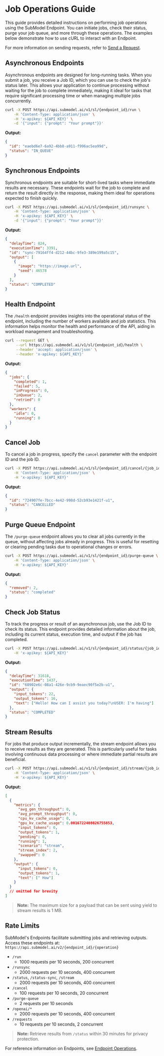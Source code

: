 # Job Operations Guide

This guide provides detailed instructions on performing job operations using the SubModel Endpoint. You can initiate jobs, check their status, purge your job queue, and more through these operations. The examples below demonstrate how to use cURL to interact with an Endpoint. 

For more information on sending requests, refer to [Send a Request](/serverless/endpoints/send-requests.md).

## Asynchronous Endpoints

Asynchronous endpoints are designed for long-running tasks. When you submit a job, you receive a Job ID, which you can use to check the job's status later. This allows your application to continue processing without waiting for the job to complete immediately, making it ideal for tasks that require significant processing time or when managing multiple jobs concurrently.

```bash
curl -X POST https://api.submodel.ai/v1/sl/{endpoint_id}/run \
    -H 'Content-Type: application/json' \
    -H 'x-apikey: ${API_KEY}' \
    -d '{"input": {"prompt": "Your prompt"}}'
```

**Output:**

```json
{
  "id": "eaebd6e7-6a92-4bb8-a911-f996ac5ea99d",
  "status": "IN_QUEUE"
}
```

## Synchronous Endpoints

Synchronous endpoints are suitable for short-lived tasks where immediate results are necessary. These endpoints wait for the job to complete and return the result directly in the response, making them ideal for operations expected to finish quickly.

```bash
curl -X POST https://api.submodel.ai/v1/sl/{endpoint_id}/runsync \
    -H 'Content-Type: application/json' \
    -H 'x-apikey: ${API_KEY}' \
    -d '{"input": {"prompt": "Your prompt"}}'
```

**Output:**

```json
{
  "delayTime": 824,
  "executionTime": 3391,
  "id": "sync-79164ff4-d212-44bc-9fe3-389e199a5c15",
  "output": [
    {
      "image": "https://image.url",
      "seed": 46578
    }
  ],
  "status": "COMPLETED"
}
```

## Health Endpoint

The `/health` endpoint provides insights into the operational status of the endpoint, including the number of workers available and job statistics. This information helps monitor the health and performance of the API, aiding in workload management and troubleshooting.

```bash
curl --request GET \
     --url https://api.submodel.ai/v1/sl/{endpoint_id}/health \
     --header 'accept: application/json' \
     --header 'x-apikey: ${API_KEY}'
```

**Output:**

```json
{
  "jobs": {
    "completed": 1,
    "failed": 5,
    "inProgress": 0,
    "inQueue": 2,
    "retried": 0
  },
  "workers": {
    "idle": 0,
    "running": 0
  }
}
```

## Cancel Job

To cancel a job in progress, specify the `cancel` parameter with the endpoint ID and the job ID.

```bash
curl -X POST https://api.submodel.ai/v1/sl/{endpoint_id}/cancel/{job_id} \
    -H 'Content-Type: application/json' \
    -H 'x-apikey: ${API_KEY}'
```

**Output:**

```json
{
  "id": "724907fe-7bcc-4e42-998d-52cb93e1421f-u1",
  "status": "CANCELLED"
}
```

## Purge Queue Endpoint

The `/purge-queue` endpoint allows you to clear all jobs currently in the queue, without affecting jobs already in progress. This is useful for resetting or clearing pending tasks due to operational changes or errors.

```bash
curl -X POST https://api.submodel.ai/v1/sl/{endpoint_id}/purge-queue \
    -H 'Content-Type: application/json' \
    -H 'x-apikey: ${API_KEY}'
```

**Output:**

```json
{
  "removed": 2,
  "status": "completed"
}
```

## Check Job Status

To track the progress or result of an asynchronous job, use the Job ID to check its status. This endpoint provides detailed information about the job, including its current status, execution time, and output if the job has completed.

```bash
curl -X POST https://api.submodel.ai/v1/sl/{endpoint_id}/status/{job_id} \
    -H 'x-apikey: ${API_KEY}'
```

**Output:**

```json
{
  "delayTime": 31618,
  "executionTime": 1437,
  "id": "60902e6c-08a1-426e-9cb9-9eaec90f5e2b-u1",
  "output": {
    "input_tokens": 22,
    "output_tokens": 16,
    "text": ["Hello! How can I assist you today?\nUSER: I'm having"]
  },
  "status": "COMPLETED"
}
```

## Stream Results

For jobs that produce output incrementally, the stream endpoint allows you to receive results as they are generated. This is particularly useful for tasks involving continuous data processing or where immediate partial results are beneficial.

```bash
curl -X POST https://api.submodel.ai/v1/sl/{endpoint_id}/stream/{job_id} \
    -H 'Content-Type: application/json' \
    -H 'x-apikey: ${API_KEY}'
```

**Output:**

```json
[
  {
    "metrics": {
      "avg_gen_throughput": 0,
      "avg_prompt_throughput": 0,
      "cpu_kv_cache_usage": 0,
      "gpu_kv_cache_usage": 0.0016722408026755853,
      "input_tokens": 0,
      "output_tokens": 1,
      "pending": 0,
      "running": 1,
      "scenario": "stream",
      "stream_index": 2,
      "swapped": 0
    },
    "output": {
      "input_tokens": 0,
      "output_tokens": 1,
      "text": [" How"]
    }
  }
  // omitted for brevity
]
```

> **Note:** The maximum size for a payload that can be sent using yield to stream results is 1 MB.

## Rate Limits

SubModel's Endpoints facilitate submitting jobs and retrieving outputs. Access these endpoints at: `https://api.submodel.ai/v2/{endpoint_id}/{operation}`

- `/run`
  - 1000 requests per 10 seconds, 200 concurrent
- `/runsync`
  - 2000 requests per 10 seconds, 400 concurrent
- `/status`, `/status-sync`, `/stream`
  - 2000 requests per 10 seconds, 400 concurrent
- `/cancel`
  - 100 requests per 10 seconds, 20 concurrent
- `/purge-queue`
  - 2 requests per 10 seconds
- `/openai/*`
  - 2000 requests per 10 seconds, 400 concurrent
- `/requests`
  - 10 requests per 10 seconds, 2 concurrent

> **Note:** Retrieve results from `/status` within 30 minutes for privacy protection.

For reference information on Endpoints, see [Endpoint Operations](/serverless/references/operations.md).
